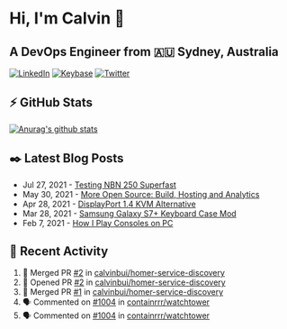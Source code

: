 # Hi, I'm Calvin 🍭
## A DevOps Engineer from 🇦🇺 Sydney, Australia</h3>

[![LinkedIn](https://img.shields.io/badge/-c–bui-0077B5?style=flat-square&labelColor=0077B5&logo=LinkedIn&logoColor=white)](https://www.linkedin.com/in/c-bui/)
[![Keybase](https://img.shields.io/badge/-calvinbui-ff6f21?style=flat-square&labelColor=ff6f21&logo=Keybase&logoColor=white)](https://keybase.io/calvinbui)
[![Twitter](https://img.shields.io/badge/-ASAPCalvin-1DA1F2?style=flat-square&labelColor=1DA1F2&logo=Twitter&logoColor=white)](https://twitter.com/ASAPCalvin)

<!-- https://github.com/rishavanand/github-profilinator -->
## ⚡ GitHub Stats
[![Anurag's github stats](https://github-readme-stats.vercel.app/api?username=calvinbui&count_private=true&hide_title=true)](https://github.com/anuraghazra/github-readme-stats)

<!-- https://github.com/gautamkrishnar/blog-post-workflow -->
## ✒️ Latest Blog Posts

<!-- BLOG-POST-LIST:START -->
- Jul 27, 2021 - [Testing NBN 250 Superfast](https://calvin.me/testing-nbn-250-superfast)
- May 30, 2021 - [More Open Source: Build, Hosting and Analytics](https://calvin.me/making-this-site-more-open-source)
- Apr 28, 2021 - [DisplayPort 1.4 KVM Alternative](https://calvin.me/displayport-1.4-kvm-alternative)
- Mar 28, 2021 - [Samsung Galaxy S7+ Keyboard Case Mod](https://calvin.me/samsung-galaxy-tab-s7-plus-keyboard-case-mod)
- Feb 7, 2021 - [How I Play Consoles on PC](https://calvin.me/how-i-play-consoles-on-pc)

<!-- BLOG-POST-LIST:END -->

## 🏃‍ Recent Activity

<!--START_SECTION:activity-->
1. 🎉 Merged PR [#2](https://github.com/calvinbui/homer-service-discovery/pull/2) in [calvinbui/homer-service-discovery](https://github.com/calvinbui/homer-service-discovery)
2. 💪 Opened PR [#2](https://github.com/calvinbui/homer-service-discovery/pull/2) in [calvinbui/homer-service-discovery](https://github.com/calvinbui/homer-service-discovery)
3. 🎉 Merged PR [#1](https://github.com/calvinbui/homer-service-discovery/pull/1) in [calvinbui/homer-service-discovery](https://github.com/calvinbui/homer-service-discovery)
4. 🗣 Commented on [#1004](https://github.com/containrrr/watchtower/issues/1004) in [containrrr/watchtower](https://github.com/containrrr/watchtower)
5. 🗣 Commented on [#1004](https://github.com/containrrr/watchtower/issues/1004) in [containrrr/watchtower](https://github.com/containrrr/watchtower)
<!--END_SECTION:activity-->

